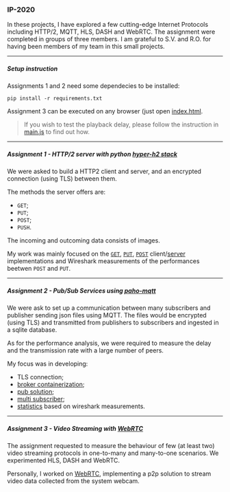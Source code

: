 ### IP-2020

In these projects, I have explored a few cutting-edge Internet Protocols including HTTP/2, MQTT, HLS, DASH and WebRTC. The assignment were completed in groups of three members. I am grateful to S.V. and R.O. for having been members of my team in this small projects.

-------

##### Setup instruction

Assignments 1 and 2 need some dependecies to be installed:

`pip install -r requirements.txt`

Assignment 3 can be executed on any browser (just open [index.html](./part3/webrtc/index.html). 

> If you wish to test the playback delay, please follow the instruction in [main.js](./part3/webrtc/js/main.js) to find out how.

-------

##### Assignment 1 - HTTP/2 server with python [hyper-h2 stack](https://python-hyper.org/projects/h2/en/stable/basic-usage.html)

We were asked to build a HTTP2 client and server, and an encrypted connection  (using TLS) between them. 

The methods the server offers are:

* `GET`;
* `PUT`;
* `POST`;
* `PUSH`.

The incoming and outcoming data consists of images.

My work was mainly focused on the [`GET`](./part1/clients/get.py), [`PUT`](./part1/clients/post.py), [`POST`](./part1/clients/post.py) client/[server
](./part1/server.py) implementations and Wireshark measurements of the performances beetwen `POST` and `PUT`.

-------

##### Assignment 2 - Pub/Sub Services using [paho-mqtt](https://pypi.org/project/paho-mqtt/)

We were ask to set up a communication between many subscribers and publisher sending json files using MQTT. The files would be encrypted (using TLS) and transmitted from publishers to subscribers and ingested in a sqlite database. 

As for the performance analysis, we were required to measure the delay and the transmission rate with a large number of peers.

My focus was in developing:

* TLS connection;
* [broker containerization](./part2/broker);
* [pub solution](./part2/pub.py);
* [multi subscriber](./part2/sub_gen_complex.py);
* [statistics](./part2/img) based on wireshark measurements.

-------

##### Assignment 3 - Video Streaming with [WebRTC](https://webrtc.org)

The assignment requested to measure the behaviour of few (at least two) video streaming protocols in one-to-many and many-to-one scenarios. We experimented HLS, DASH and WebRTC.

Personally, I worked on [WebRTC](./part3/webrtc), implementing a p2p solution to stream video data collected from the system webcam.
